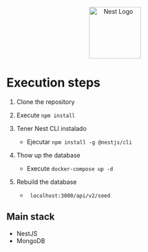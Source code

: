 <p align="center">
  <a href="http://nestjs.com/" target="blank"><img src="https://nestjs.com/img/logo-small.svg" width="120" alt="Nest Logo" /></a>
</p>

# Execution steps
1. Clone the repository
2. Execute ```npm install```
3. Tener Nest CLI instalado
    - Ejecutar ```npm install -g @nestjs/cli```

4. Thow up the database
    - Execute ```docker-compose up -d```
5. Rebuild the database
    - ``` localhost:3000/api/v2/seed``` 
    

## Main stack
* NestJS
* MongoDB
